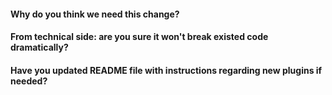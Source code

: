 #### Why do you think we need this change?

#### From technical side: are you sure it won't break existed code dramatically?

#### Have you updated README file with instructions regarding new plugins if needed?
